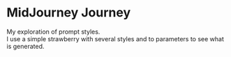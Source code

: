 # MidJourney Journey
 My exploration of prompt styles. <br> 
I use a simple strawberry with several styles and to parameters to see what is generated.
